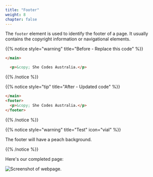 ```yaml
---
title: "Footer"
weight: 8
chapter: false
---
```


The `footer` element is used to identify the footer of a page.
It usually contains the copyright information or navigational elements.

{{% notice style="warning" title="Before - Replace this code" %}}
```html
</main>

  <p>&copy; She Codes Australia.</p>

```
{{% /notice %}}

{{% notice style="tip" title="After - Updated code" %}}
```html
</main>
<footer>
  <p>&copy; She Codes Australia.</p>
</footer>
```
{{% /notice %}}

{{% notice style="warning" title="Test" icon="vial" %}}

The footer will have a peach background.

{{% /notice %}}

Here's our completed page:

![Screenshot of webpage.](../../images/myrtle_footer.png)

